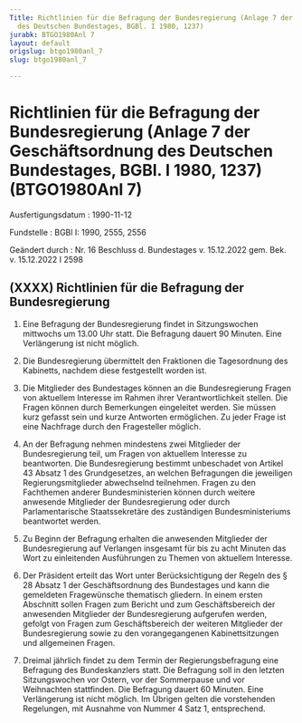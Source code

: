 ```yaml
---
Title: Richtlinien für die Befragung der Bundesregierung (Anlage 7 der Geschäftsordnung
  des Deutschen Bundestages, BGBl. I 1980, 1237)
jurabk: BTGO1980Anl 7
layout: default
origslug: btgo1980anl_7
slug: btgo1980anl_7

---
```


# Richtlinien für die Befragung der Bundesregierung (Anlage 7 der Geschäftsordnung des Deutschen Bundestages, BGBl. I 1980, 1237) (BTGO1980Anl 7)

Ausfertigungsdatum
:   1990-11-12

Fundstelle
:   BGBl I: 1990, 2555, 2556

Geändert durch
:   Nr. 16 Beschluss d. Bundestages v. 15.12.2022 gem. Bek. v. 15.12.2022 I 2598


## (XXXX) Richtlinien für die Befragung der Bundesregierung


1.  Eine Befragung der Bundesregierung findet in Sitzungswochen mittwochs
    um 13.00 Uhr statt. Die Befragung dauert 90 Minuten. Eine Verlängerung
    ist nicht möglich.


2.  Die Bundesregierung übermittelt den Fraktionen die Tagesordnung des
    Kabinetts, nachdem diese festgestellt worden ist.


3.  Die Mitglieder des Bundestages können an die Bundesregierung Fragen
    von aktuellem Interesse im Rahmen ihrer Verantwortlichkeit stellen.
    Die Fragen können durch Bemerkungen eingeleitet werden. Sie müssen
    kurz gefasst sein und kurze Antworten ermöglichen. Zu jeder Frage ist
    eine Nachfrage durch den Fragesteller möglich.


4.  An der Befragung nehmen mindestens zwei Mitglieder der Bundesregierung
    teil, um Fragen von aktuellem Interesse zu beantworten. Die
    Bundesregierung bestimmt unbeschadet von Artikel 43 Absatz 1 des
    Grundgesetzes, an welchen Befragungen die jeweiligen
    Regierungsmitglieder abwechselnd teilnehmen. Fragen zu den Fachthemen
    anderer Bundesministerien können durch weitere anwesende Mitglieder
    der Bundesregierung oder durch Parlamentarische Staatssekretäre des
    zuständigen Bundesministeriums beantwortet werden.


5.  Zu Beginn der Befragung erhalten die anwesenden Mitglieder der
    Bundesregierung auf Verlangen insgesamt für bis zu acht Minuten das
    Wort zu einleitenden Ausführungen zu Themen von aktuellem Interesse.


6.  Der Präsident erteilt das Wort unter Berücksichtigung der Regeln des §
    28 Absatz 1 der Geschäftsordnung des Bundestages und kann die
    gemeldeten Fragewünsche thematisch gliedern. In einem ersten Abschnitt
    sollen Fragen zum Bericht und zum Geschäftsbereich der anwesenden
    Mitglieder der Bundesregierung aufgerufen werden, gefolgt von Fragen
    zum Geschäftsbereich der weiteren Mitglieder der Bundesregierung sowie
    zu den vorangegangenen Kabinettsitzungen und allgemeinen Fragen.


7.  Dreimal jährlich findet zu dem Termin der Regierungsbefragung eine
    Befragung des Bundeskanzlers statt. Die Befragung soll in den letzten
    Sitzungswochen vor Ostern, vor der Sommerpause und vor Weihnachten
    stattfinden. Die Befragung dauert 60 Minuten. Eine Verlängerung ist
    nicht möglich. Im Übrigen gelten die vorstehenden Regelungen, mit
    Ausnahme von Nummer 4 Satz 1, entsprechend.




